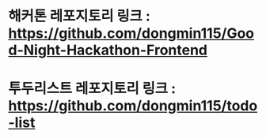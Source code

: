# 해커톤 레포지토리 링크 : https://github.com/dongmin115/Good-Night-Hackathon-Frontend

# 투두리스트 레포지토리 링크 : https://github.com/dongmin115/todo-list

